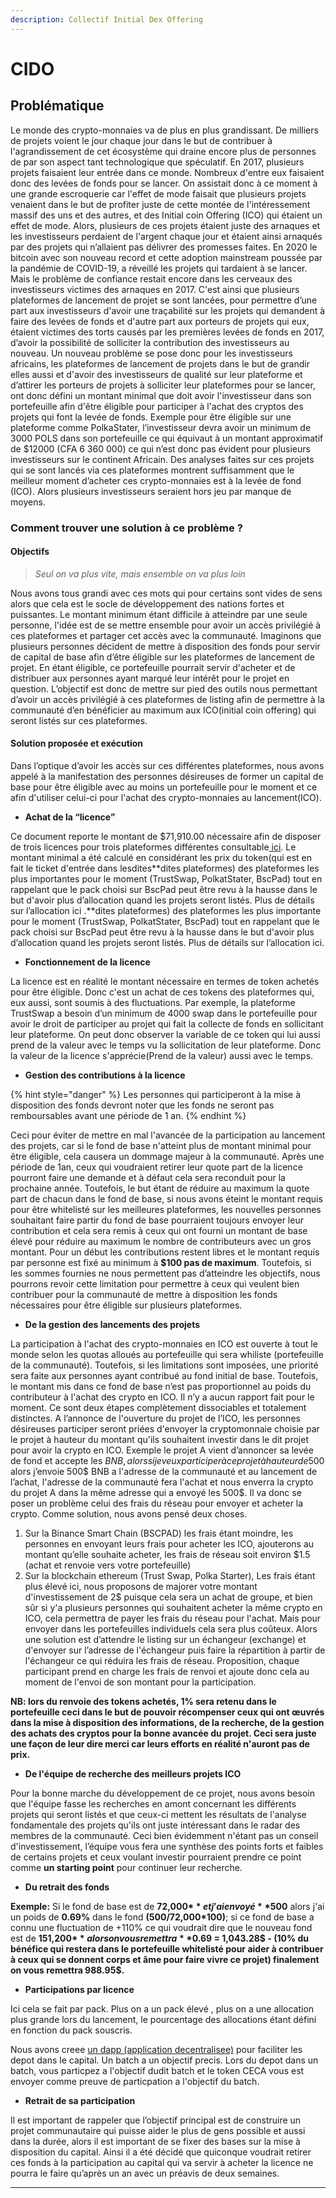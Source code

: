 ```yaml
---
description: Collectif Initial Dex Offering
---
```


# CIDO

## **Problématique**

Le monde des crypto-monnaies va de plus en plus grandissant. De milliers de projets voient le jour chaque jour dans le but de contribuer à l'agrandissement de cet écosystème qui draine encore plus de personnes de par son aspect tant technologique que spéculatif. En 2017, plusieurs projets faisaient leur entrée dans ce monde. Nombreux d'entre eux faisaient donc des levées de fonds pour se lancer. On assistait donc à ce moment à une grande escroquerie car l'effet de mode faisait que plusieurs projets venaient dans le but de profiter juste de cette montée de l'intéressement massif des uns et des autres, et des Initial coin Offering (ICO) qui étaient un effet de mode. Alors, plusieurs de ces projets étaient juste des arnaques et les investisseurs perdaient de l'argent chaque jour et étaient ainsi arnaqués par des projets qui n’allaient pas délivrer des promesses faites. En 2020 le bitcoin avec son nouveau record et cette adoption mainstream poussée par la pandémie de COVID-19, a réveillé les projets qui tardaient à se lancer. Mais le problème de confiance restait encore dans les cerveaux des investisseurs victimes des arnaques en 2017. C'est ainsi que plusieurs plateformes de lancement de projet se sont lancées, pour permettre d’une part aux investisseurs d'avoir une traçabilité sur les projets qui demandent à faire des levées de fonds et d'autre part aux porteurs de projets qui eux, étaient victimes des torts causés par les premières levées de fonds en 2017, d’avoir la possibilité de solliciter la contribution des investisseurs au nouveau. Un nouveau problème se pose donc pour les investisseurs africains, les plateformes de lancement de projets dans le but de grandir elles aussi et d'avoir des investisseurs de qualité sur leur plateforme et d’attirer les porteurs de projets à solliciter leur plateformes pour se lancer, ont donc défini un montant minimal que doit avoir l'investisseur dans son portefeuille afin d'être éligible pour participer à l'achat des cryptos des projets qui font la levée de fonds. Exemple pour être éligible sur une plateforme comme PolkaStater, l’investisseur devra avoir un minimum de 3000 POLS dans son portefeuille ce qui équivaut à un montant approximatif de $12000 (CFA 6 360 000) ce qui n’est donc pas évident pour plusieurs investisseurs sur le continent Africain. Des analyses faites sur ces projets qui se sont lancés via ces plateformes montrent suffisamment que le meilleur moment d’acheter ces crypto-monnaies est à la levée de fond (ICO). Alors plusieurs investisseurs seraient hors jeu par manque de moyens.

### **Comment trouver une solution à ce problème ?**

#### Objectifs&#x20;

> _Seul on va plus vite, mais ensemble on va plus loin_

Nous avons tous grandi avec ces mots qui pour certains sont vides de sens alors que cela est le socle de développement des nations fortes et puissantes. Le montant minimum étant difficile à atteindre par une seule personne, l'idée est de se mettre ensemble pour avoir un accès privilégié à ces plateformes et partager cet accès avec la communauté. Imaginons que plusieurs personnes décident de mettre à disposition des fonds pour servir de capital de base afin d’être éligible sur les plateformes de lancement de projet. En étant éligible, ce portefeuille pourrait servir d'acheter et de distribuer aux personnes ayant marqué leur intérêt pour le projet en question. L’objectif est donc de mettre sur pied des outils nous permettant d’avoir un accès privilégié à ces plateformes de listing afin de permettre à la communauté d’en bénéficier au maximum aux ICO(initial coin offering) qui seront listés sur ces plateformes.

#### **Solution proposée et exécution**

Dans l’optique d’avoir les accès sur ces différentes plateformes, nous avons appelé à la manifestation des personnes désireuses de former un capital de base pour être éligible avec au moins un portefeuille pour le moment et ce afin d'utiliser celui-ci pour l'achat des crypto-monnaies au lancement(ICO).

* **Achat de la “licence”**

Ce document reporte le montant de $71,910.00 nécessaire afin de disposer de trois licences pour trois plateformes différentes consultable[ ici](http://a.mhi2s.xyz/gGEp7). Le montant minimal a été calculé en considérant les prix du token(qui est en fait le ticket d'entrée dans lesdites**dites plateformes) des plateformes les plus importantes pour le moment (TrustSwap, PolkatStater, BscPad) tout en rappelant que le pack choisi sur BscPad peut être revu à la hausse dans le but d'avoir plus d’allocation quand les projets seront listés.  Plus de détails sur l’allocation ici  .**dites plateformes) des plateformes les plus importante pour le moment (TrustSwap, PolkatStater, BscPad) tout en rappelant que le pack choisi sur BscPad peut être revu à la hausse dans le but d'avoir plus d’allocation quand les projets seront listés.  Plus de détails sur l’allocation ici.

* **Fonctionnement de la licence**

La licence est en réalité le montant nécessaire en termes de token achetés pour être éligible. Donc c'est un achat de ces tokens des plateformes qui, eux aussi, sont soumis à des fluctuations. Par exemple, la plateforme TrustSwap a besoin d’un minimum de 4000 swap dans le portefeuille pour avoir le droit de participer au projet qui fait la collecte de fonds en sollicitant leur plateforme. On peut donc observer la variable de ce token qui lui aussi prend de la valeur avec le temps vu la sollicitation de leur plateforme. Donc la valeur de la licence s'apprécie(Prend de la valeur) aussi avec le temps.&#x20;

* **Gestion des contributions à la licence**

{% hint style="danger" %}
Les personnes qui participeront à la mise à disposition des fonds devront noter que les fonds ne seront pas remboursables avant une période de 1 an.&#x20;
{% endhint %}

Ceci pour éviter de mettre en mal l'avancée de la participation au lancement des projets, car si le fond de base n'atteint plus de montant minimal pour être éligible, cela causera un dommage majeur à la communauté. Après une période de 1an, ceux qui voudraient retirer leur quote part de la licence pourront faire une demande et à défaut cela sera reconduit pour la prochaine année. Toutefois, le but étant de réduire au maximum la quote part de chacun dans le fond de base, si nous avons éteint le montant requis pour être whitelisté sur les meilleures plateformes, les nouvelles personnes souhaitant faire partir du fond de base pourraient toujours envoyer leur contribution et cela sera remis à ceux qui ont fourni un montant de base élevé pour réduire au maximum le nombre de contributeurs avec un gros montant. Pour un début les contributions restent libres et le montant requis par personne est fixé au minimum à **$100 pas de maximum**. Toutefois, si les sommes fournies ne nous permettent pas d’atteindre les objectifs, nous pourrons revoir cette limitation pour permettre à ceux qui veulent bien contribuer pour la communauté de mettre à disposition les fonds nécessaires pour être éligible sur plusieurs plateformes.

* **De la gestion des lancements des projets**

La participation à l'achat des crypto-monnaies en ICO est ouverte à tout le monde selon les quotas alloués au portefeuille qui sera whiliste (portefeuille de la communauté). Toutefois, si les limitations sont imposées, une priorité sera faite aux personnes ayant contribué au fond initial de base. Toutefois, le montant mis dans ce fond de base n’est pas proportionnel au poids du contributeur à l'achat des crypto en ICO. Il n’y a aucun rapport fait pour le moment. Ce sont deux étapes complètement dissociables et totalement distinctes. A l’annonce de l'ouverture du projet de l’ICO, les personnes désireuses participer seront priées d'envoyer la cryptomonnaie choisie par le projet à hauteur du montant qu'ils souhaitent investir dans le dit projet pour avoir la crypto en ICO. Exemple le projet A vient d’annoncer sa levée de fond et accepte les $BNB, alors si je veux participer à ce projet à hauteur de 500$ alors j’envoie 500$ BNB a l'adresse de la communauté et au lancement de l’achat, l'adresse de la communauté fera l'achat et nous enverra la crypto du projet A dans la même adresse qui a envoyé les 500$. Il va donc se poser un problème celui des frais du réseau pour envoyer et acheter la crypto. Comme solution, nous avons pensé deux choses.

1. Sur la Binance Smart Chain (BSCPAD) les frais étant moindre, les personnes en envoyant leurs frais pour acheter les ICO, ajouterons au montant qu’elle souhaite acheter, les frais de réseau soit environ $1.5 (achat et renvoie vers votre portefeuille)&#x20;
2. Sur la blockchain ethereum (Trust Swap, Polka Starter), Les frais étant plus élevé ici, nous proposons de majorer votre montant d'investissement de 2$ puisque cela sera un achat de groupe, et bien sûr si y'a plusieurs personnes qui souhaitent acheter la même crypto en ICO, cela permettra de payer les frais du réseau pour l'achat. Mais pour envoyer dans les portefeuilles individuels cela sera plus coûteux. Alors une solution est d’attendre le listing sur un échangeur (exchange) et d'envoyer sur l’adresse de l'échangeur puis faire la répartition à partir de l'échangeur ce qui réduira les frais de réseau. Proposition, chaque participant prend en charge les frais de renvoi et ajoute donc cela au moment de l'envoi de son montant pour la participation.

**NB: lors du renvoie des tokens achetés, 1% sera retenu dans le portefeuille ceci dans le but de pouvoir récompenser ceux qui ont  œuvrés dans la mise à disposition des informations, de la recherche, de la gestion des achats des cryptos pour la bonne avancée du projet. Ceci sera juste une façon de leur dire merci car leurs efforts en réalité n'auront pas de prix.**

* **De l'équipe de recherche des meilleurs projets ICO**

Pour la bonne marche du développement de ce projet, nous avons besoin que l'équipe fasse les recherches en amont concernant les différents projets qui seront listés et que ceux-ci mettent les résultats de l'analyse fondamentale des projets qu'ils ont juste intéressant dans le radar des membres de la communauté. Ceci bien évidemment n'étant pas un conseil d'investissement, l’équipe vous fera une synthèse des points forts et faibles de certains projets et ceux voulant investir pourraient prendre ce point comme **un starting point** pour continuer leur recherche.

* **Du retrait des fonds**

**Exemple:** Si le fond de base est de **72,000$** et j'ai envoyé **500$** alors j'ai un poids de **0.69%** dans le fond **(500/72,000\*100)**; si ce fond de base a connu une fluctuation de +110% ce qui voudrait dire que le nouveau fond est de **151,200$** alors on vous remettra** 0.69% de 151,200$  = 1,043.28$ - (10% du bénéfice qui restera dans le portefeuille whitelisté pour aider à contribuer à ceux qui se donnent corps et âme pour faire vivre ce projet) finalement on vous remettra 988.95$.**

* **Participations par licence**

Ici cela se fait par pack. Plus on a un pack élevé , plus on a une allocation plus grande lors du lancement, le pourcentage des allocations étant défini en fonction du pack souscris.&#x20;

Nous avons creee [un dapp (application decentralisee)](http://app.cryptoedu.xyz) pour faciliter les depot dans le capital. Un batch a un objectif precis. Lors du depot dans un batch, vous particpez a l'objectif dudit batch et le token CECA vous est envoyer comme preuve de particpation a l'objectif du batch.&#x20;

* **Retrait de sa participation**

Il est important de rappeler que l’objectif principal est de construire un projet communautaire qui puisse aider le plus de gens possible et aussi dans la durée, alors il est important de se fixer des bases sur la mise à disposition du capital. Ainsi il a été décidé que quiconque voudrait retirer ces fonds à la participation au capital qui va servir à acheter la licence ne pourra le faire qu’après un an avec un préavis de deux semaines.





****

